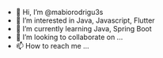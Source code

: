 - 👋 Hi, I’m @mabiorodrigu3s
- 👀 I’m interested in Java, Javascript, Flutter
- 🌱 I’m currently learning Java, Spring Boot
- 💞️ I’m looking to collaborate on ...
- 📫 How to reach me ...

<!---
mabiorodrigu3s/mabiorodrigu3s is a ✨ special ✨ repository because its `README.md` (this file) appears on your GitHub profile.
You can click the Preview link to take a look at your changes.
--->
